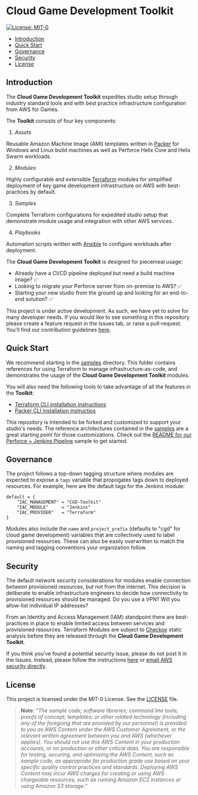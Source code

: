 # Cloud Game Development Toolkit

[![License: MIT-0](https://img.shields.io/badge/License-MIT-0)](LICENSE)

- [Introduction](#introduction)
- [Quick Start](#quick-start)
- [Governance](#governance)
- [Security](#security)
- [License](#license)

## Introduction

The **Cloud Game Development Toolkit** expedites studio setup through industry standard tools and with best practice infrastructure configuration from AWS for Games.

The **Toolkit** consists of four key components:

1. *Assets*

Reusable Amazon Machine Image (AMI) templates written in [Packer](https://www.packer.io/) for Windows and Linux build machines as well as Perforce Helix Core and Helix Swarm workloads.

2. *Modules*

Highly configurable and extensible [Terraform](https://www.terraform.io/) modules for simplified deployment of key game development infrastructure on AWS with best-practices by default.

3. *Samples*

Complete Terraform configurations for expedited studio setup that demonstrate module usage and integration with other AWS services.

4. *Playbooks*

Automation scripts written with [Ansible](https://github.com/ansible/ansible) to configure workloads after deployment.

The **Cloud Game Development Toolkit** is designed for piecemeal usage:

- Already have a CI/CD pipeline deployed but need a build machine image? :white_check_mark:
- Looking to migrate your Perforce server from on-premise to AWS? :white_check_mark:
- Starting your new studio from the ground up and looking for an end-to-end solution? :white_check_mark:

This project is under active development. As such, we have yet to solve for many developer needs. If you would like to see something in this repository please create a feature request in the Issues tab, or raise a pull-request. You'll find our contribution guidelines [here](./CONTRIBUTING.md).

## Quick Start

We recommend starting in the [samples](./samples/README.md) directory. This folder contains references for using Terraform to manage infrastructure-as-code, and demonstrates the usage of the **Cloud Game Development Toolkit** modules.

You will also need the following tools to take advantage of all the features in the **Toolkit**:
- [Terraform CLI installation instructions](https://developer.hashicorp.com/terraform/tutorials/aws-get-started/install-cli)
- [Packer CLI installation instructios](https://developer.hashicorp.com/packer/tutorials/docker-get-started/get-started-install-cli)

This repository is intended to be forked and customized to support your studio's needs. The reference architectures contained in the [samples](./samples/README.md) are a great starting point for those customizations. Check out the [README for our Perforce + Jenkins Pipeline](./samples/perforce-jenkins-pipeline/README.md) sample to get started.

## Governance

The project follows a top-down tagging structure where modules are expected to expose a `tags` variable that propogates tags down to deployed resources. For example, here are the default tags for the Jenkins module:

```hcl
default = {
    "IAC_MANAGEMENT" = "CGD-Toolkit"
    "IAC_MODULE"     = "Jenkins"
    "IAC_PROVIDER"   = "Terraform"
}
```

Modules also include the `name` and `project_prefix` (defaults to "cgd" for cloud game development) variables that are collectively used to label provisioned resources. These can also be easily overwritten to match the naming and tagging conventions your organization follow.

## Security

The default network security considerations for modules enable connection *between* provisioned resources, but not from the internet. This decision is deliberate to enable infrastructure engineers to decide how connectivity to provisioned resources should be managed. Do you use a VPN? Will you allow-list individual IP addresses?

From an Identity and Access Management (IAM) standpoint there are best-practices in place to enable limited access between services and provisioned resources. Terraform Modules are subject to [Checkov](https://www.checkov.io/) static analysis before they are released through the **Cloud Game Development Toolkit**.

If you think you’ve found a potential security issue, please do not post it in the Issues.  Instead, please follow the instructions [here](https://aws.amazon.com/security/vulnerability-reporting/) or [email AWS security directly](mailto:aws-security@amazon.com).

## License

This project is licensed under the MIT-0 License. See the [LICENSE](./LICENSE) file.

> **Note**: _“The sample code; software libraries; command line tools; proofs of concept; templates; or other related technology (including any of the foregoing that are provided by our personnel) is provided to you as AWS Content under the AWS Customer Agreement, or the relevant written agreement between you and AWS (whichever applies). You should not use this AWS Content in your production accounts, or on production or other critical data. You are responsible for testing, securing, and optimizing the AWS Content, such as sample code, as appropriate for production grade use based on your specific quality control practices and standards. Deploying AWS Content may incur AWS charges for creating or using AWS chargeable resources, such as running Amazon EC2 instances or using Amazon S3 storage.”_
